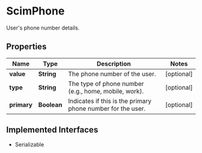 

# ScimPhone

User's phone number details.

## Properties

Name | Type | Description | Notes
------------ | ------------- | ------------- | -------------
**value** | **String** | The phone number of the user. |  [optional]
**type** | **String** | The type of phone number (e.g., home, mobile, work). |  [optional]
**primary** | **Boolean** | Indicates if this is the primary phone number for the user. |  [optional]


## Implemented Interfaces

* Serializable


